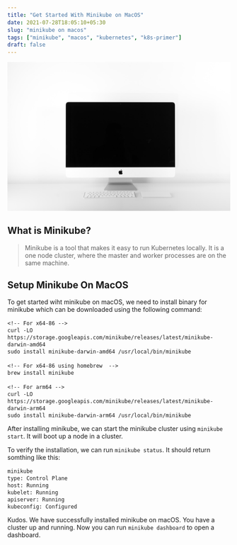 ```yaml
---
title: "Get Started With Minikube on MacOS"
date: 2021-07-28T18:05:10+05:30
slug: "minikube on macos"
tags: ["minikube", "macos", "kubernetes", "k8s-primer"]
draft: false
---
```

![](/img/minikube.jpeg)
## What is Minikube?
> Minikube is a tool that makes it easy to run Kubernetes locally. It is a one node cluster, where the master and worker processes are on the same machine.


## Setup Minikube On MacOS
To get started wiht minikube on macOS, we need to install binary for minikube which can be downloaded using the following command:
```
<!-- For x64-86 -->
curl -LO https://storage.googleapis.com/minikube/releases/latest/minikube-darwin-amd64
sudo install minikube-darwin-amd64 /usr/local/bin/minikube

<!-- For x64-86 using homebrew  -->
brew install minikube

<!-- For arm64 -->
curl -LO https://storage.googleapis.com/minikube/releases/latest/minikube-darwin-arm64
sudo install minikube-darwin-arm64 /usr/local/bin/minikube
```

After installing minikube, we can start the minikube cluster using `minikube start`. It will boot up a node in a cluster.

To verify the installation, we can run `minikube status`. 
It should return somthing like this:
```
minikube
type: Control Plane
host: Running
kubelet: Running
apiserver: Running
kubeconfig: Configured
```

Kudos. We have successfully installed minikube on macOS.
You have a cluster up and running. Now you can run `minikube dashboard` to open a dashboard.